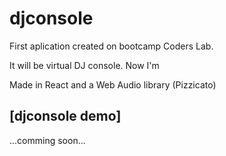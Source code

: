 # djconsole
First aplication created on bootcamp Coders Lab.

It will be virtual DJ console. 
Now I'm 

Made in React and a Web Audio library (Pizzicato)

## [djconsole demo]
...comming soon...

